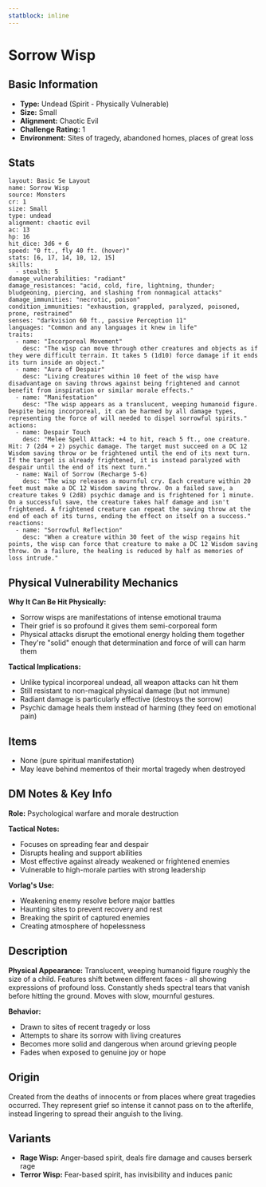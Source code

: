 ```yaml
---
statblock: inline
---
```


# Sorrow Wisp

## Basic Information
- **Type:** Undead (Spirit - Physically Vulnerable)
- **Size:** Small
- **Alignment:** Chaotic Evil
- **Challenge Rating:** 1
- **Environment:** Sites of tragedy, abandoned homes, places of great loss

## Stats
```statblock
layout: Basic 5e Layout
name: Sorrow Wisp
source: Monsters
cr: 1
size: Small
type: undead
alignment: chaotic evil
ac: 13
hp: 16
hit_dice: 3d6 + 6
speed: "0 ft., fly 40 ft. (hover)"
stats: [6, 17, 14, 10, 12, 15]
skills:
  - stealth: 5
damage_vulnerabilities: "radiant"
damage_resistances: "acid, cold, fire, lightning, thunder; bludgeoning, piercing, and slashing from nonmagical attacks"
damage_immunities: "necrotic, poison"
condition_immunities: "exhaustion, grappled, paralyzed, poisoned, prone, restrained"
senses: "darkvision 60 ft., passive Perception 11"
languages: "Common and any languages it knew in life"
traits:
  - name: "Incorporeal Movement"
    desc: "The wisp can move through other creatures and objects as if they were difficult terrain. It takes 5 (1d10) force damage if it ends its turn inside an object."
  - name: "Aura of Despair"
    desc: "Living creatures within 10 feet of the wisp have disadvantage on saving throws against being frightened and cannot benefit from inspiration or similar morale effects."
  - name: "Manifestation"
    desc: "The wisp appears as a translucent, weeping humanoid figure. Despite being incorporeal, it can be harmed by all damage types, representing the force of will needed to dispel sorrowful spirits."
actions:
  - name: Despair Touch
    desc: "Melee Spell Attack: +4 to hit, reach 5 ft., one creature. Hit: 7 (2d4 + 2) psychic damage. The target must succeed on a DC 12 Wisdom saving throw or be frightened until the end of its next turn. If the target is already frightened, it is instead paralyzed with despair until the end of its next turn."
  - name: Wail of Sorrow (Recharge 5-6)
    desc: "The wisp releases a mournful cry. Each creature within 20 feet must make a DC 12 Wisdom saving throw. On a failed save, a creature takes 9 (2d8) psychic damage and is frightened for 1 minute. On a successful save, the creature takes half damage and isn't frightened. A frightened creature can repeat the saving throw at the end of each of its turns, ending the effect on itself on a success."
reactions:
  - name: "Sorrowful Reflection"
    desc: "When a creature within 30 feet of the wisp regains hit points, the wisp can force that creature to make a DC 12 Wisdom saving throw. On a failure, the healing is reduced by half as memories of loss intrude."
```

## Physical Vulnerability Mechanics

**Why It Can Be Hit Physically:**
- Sorrow wisps are manifestations of intense emotional trauma
- Their grief is so profound it gives them semi-corporeal form
- Physical attacks disrupt the emotional energy holding them together
- They're "solid" enough that determination and force of will can harm them

**Tactical Implications:**
- Unlike typical incorporeal undead, all weapon attacks can hit them
- Still resistant to non-magical physical damage (but not immune)
- Radiant damage is particularly effective (destroys the sorrow)
- Psychic damage heals them instead of harming (they feed on emotional pain)

## Items
- None (pure spiritual manifestation)
- May leave behind mementos of their mortal tragedy when destroyed

## DM Notes & Key Info
**Role:** Psychological warfare and morale destruction

**Tactical Notes:**
- Focuses on spreading fear and despair
- Disrupts healing and support abilities
- Most effective against already weakened or frightened enemies
- Vulnerable to high-morale parties with strong leadership

**Vorlag's Use:**
- Weakening enemy resolve before major battles
- Haunting sites to prevent recovery and rest
- Breaking the spirit of captured enemies
- Creating atmosphere of hopelessness

## Description
**Physical Appearance:**
Translucent, weeping humanoid figure roughly the size of a child. Features shift between different faces - all showing expressions of profound loss. Constantly sheds spectral tears that vanish before hitting the ground. Moves with slow, mournful gestures.

**Behavior:**
- Drawn to sites of recent tragedy or loss
- Attempts to share its sorrow with living creatures
- Becomes more solid and dangerous when around grieving people
- Fades when exposed to genuine joy or hope

## Origin
Created from the deaths of innocents or from places where great tragedies occurred. They represent grief so intense it cannot pass on to the afterlife, instead lingering to spread their anguish to the living.

## Variants
- **Rage Wisp:** Anger-based spirit, deals fire damage and causes berserk rage
- **Terror Wisp:** Fear-based spirit, has invisibility and induces panic